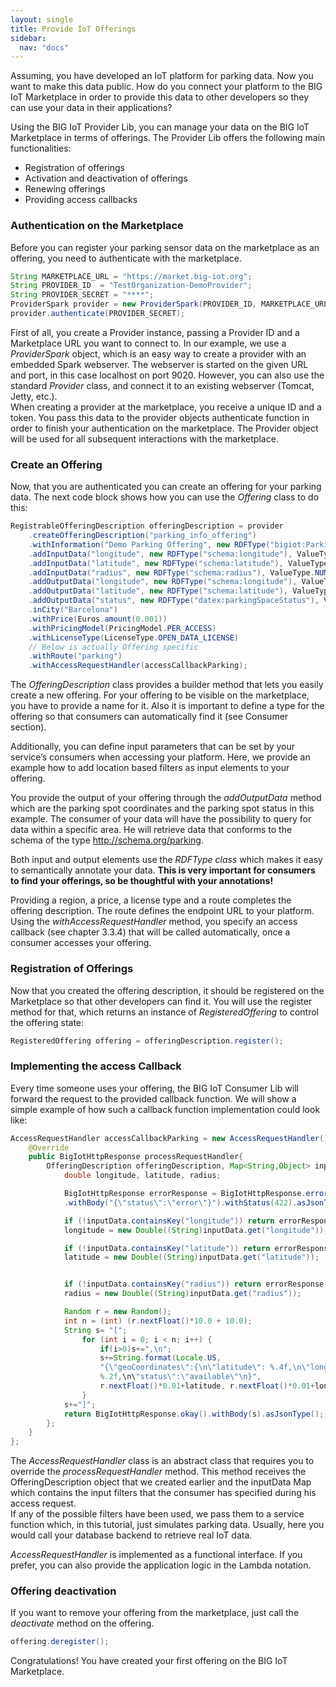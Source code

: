 ```yaml
---
layout: single
title: Provide IoT Offerings
sidebar: 
  nav: "docs"
---
```


Assuming, you have developed an IoT platform for parking data. Now you want to make this data public. How do you connect your platform to the BIG IoT Marketplace in order to provide this data to other developers so they can use your data in their applications?

Using the BIG IoT Provider Lib, you can manage your data on the BIG IoT Marketplace in terms of offerings. The Provider Lib offers the following main functionalities:

* Registration of offerings
* Activation and deactivation of offerings
*	Renewing offerings
*	Providing access callbacks


### Authentication on the Marketplace

Before you can register your parking sensor data on the marketplace as an offering, you need to authenticate with the marketplace. 

```java
String MARKETPLACE_URL = "https://market.big-iot.org";
String PROVIDER_ID 	= "TestOrganization-DemoProvider";
String PROVIDER_SECRET = "****";
ProviderSpark provider = new ProviderSpark(PROVIDER_ID, MARKETPLACE_URL, "localhost", 9020); 
provider.authenticate(PROVIDER_SECRET);

```

First of all, you create a Provider instance, passing a Provider ID and a Marketplace URL you want to connect to. In our example, we use a *ProviderSpark* object, which is an easy way to create a provider with an embedded Spark webserver. The webserver is started on the given URL and port, in this case localhost on port 9020. However, you can also use the standard *Provider* class, and connect it to an existing webserver (Tomcat, Jetty, etc.).  
When creating a provider at the marketplace, you receive a unique ID and a token. You pass this data to the provider objects authenticate function in order to finish your authentication on the marketplace. The Provider object will be used for all subsequent interactions with the marketplace. 

### Create an Offering

Now, that you are authenticated you can create an offering for your parking data. The next code block shows how you can use the *Offering* class to do this:

```java
RegistrableOfferingDescription offeringDescription = provider
	.createOfferingDescription("parking_info_offering")
	.withInformation("Demo Parking Offering", new RDFType("bigiot:Parking"))
	.addInputData("longitude", new RDFType("schema:longitude"), ValueType.NUMBER)
	.addInputData("latitude", new RDFType("schema:latitude"), ValueType.NUMBER)
	.addInputData("radius", new RDFType("schema:radius"), ValueType.NUMBER)
	.addOutputData("longitude", new RDFType("schema:longitude"), ValueType.NUMBER)
	.addOutputData("latitude", new RDFType("schema:latitude"), ValueType.NUMBER)
	.addOutputData("status", new RDFType("datex:parkingSpaceStatus"), ValueType.TEXT)
	.inCity("Barcelona")
	.withPrice(Euros.amount(0.001))
	.withPricingModel(PricingModel.PER_ACCESS)
	.withLicenseType(LicenseType.OPEN_DATA_LICENSE) 
	// Below is actually Offering specific	
	.withRoute("parking")
	.withAccessRequestHandler(accessCallbackParking);
```

The *OfferingDescription* class provides a builder method that lets you easily create a new offering. For your offering to be visible on the marketplace, you have to provide a name for it. Also it is important to define a type for the offering so that consumers can automatically find it (see Consumer section).  

Additionally, you can define input parameters that can be set by your service’s consumers when accessing your platform. Here, we provide an example how to add location based filters as input elements to your offering.  

You provide the output of your offering through the *addOutputData* method which are the parking spot coordinates and the parking spot status in this example. The consumer of your data will have the possibility to query for data within a specific area. He will retrieve data that conforms to the schema of the type http://schema.org/parking.  

Both input and output elements use the *RDFType class* which makes it easy to semantically annotate your data. **This is very important for consumers to find your offerings, so be thoughtful with your annotations!**  

Providing a region, a price, a license type and a route completes the offering description. The route defines the endpoint URL to your platform. Using the *withAccessRequestHandler* method, you specify an access callback (see chapter 3.3.4) that will be called automatically, once a consumer accesses your offering.

### Registration of Offerings

Now that you created the offering description, it should be registered on the Marketplace so that other developers can find it. You will use the register method for that, which returns an instance of *RegisteredOffering* to control the offering state:

```java
RegisteredOffering offering = offeringDescription.register();
```

### Implementing the access Callback

Every time someone uses your offering, the BIG IoT Consumer Lib will forward the request to the provided callback function. We will show a simple example of how such a callback function implementation could look like:

```java
AccessRequestHandler accessCallbackParking = new AccessRequestHandler(){
	@Override
	public BigIotHttpResponse processRequestHandler{
		OfferingDescription offeringDescription, Map<String,Object> inputData) {
			double longitude, latitude, radius;

			BigIotHttpResponse errorResponse = BigIotHttpResponse.error()
			.withBody("{\"status\":\"error\"}").withStatus(422).asJsonType();

			if (!inputData.containsKey("longitude")) return errorResponse;
			longitude = new Double((String)inputData.get("longitude"));

			if (!inputData.containsKey("latitude")) return errorResponse;
			latitude = new Double((String)inputData.get("latitude"));


			if (!inputData.containsKey("radius")) return errorResponse;
			radius = new Double((String)inputData.get("radius"));

			Random r = new Random();
			int n = (int) (r.nextFloat()*10.0 + 10.0);
			String s= "[";
				for (int i = 0; i < n; i++) {
					if(i>0)s+=",\n";
					s+=String.format(Locale.US, 
					"{\"geoCoordinates\":{\n\"latitude\": %.4f,\n\"longitude\": %.4f},\n\"distance\":
					%.2f,\n\"status\":\"available\"\n}",
					r.nextFloat()*0.01+latitude, r.nextFloat()*0.01+longitude, r.nextFloat()*radius);
				}
			s+="]";
			return BigIotHttpResponse.okay().withBody(s).asJsonType();
		};	
	}
};

```

The *AccessRequestHandler* class is an abstract class that requires you to override the *processRequestHandler* method. This method receives the OfferingDescription object that we created earlier and the inputData Map which contains the input filters that the consumer has specified during his access request.  
If any of the possible filters have been used, we pass them to a service function which, in this tutorial, just simulates parking data. Usually, here you would call your database backend to retrieve real IoT data.

*AccessRequestHandler* is implemented as a functional interface. If you prefer, you can also provide the application logic in the Lambda notation.

### Offering deactivation
If you want to remove your offering from the marketplace, just call the *deactivate* method on the offering.

```java
offering.deregister();
```

Congratulations! You have created your first offering on the BIG IoT Marketplace.




